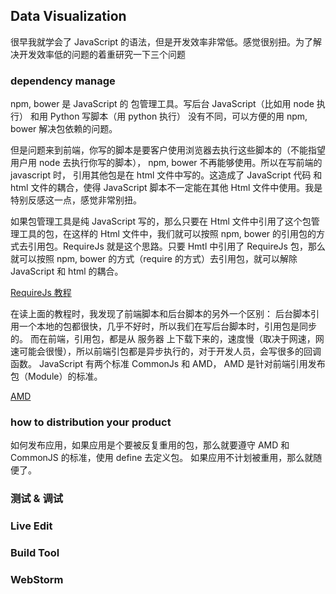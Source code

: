## Data Visualization

很早我就学会了 JavaScript 的语法，但是开发效率非常低。感觉很别扭。为了解决开发效率低的问题的着重研究一下三个问题

### dependency manage

npm, bower 是 JavaScript 的 包管理工具。写后台 JavaScript（比如用 node 执行） 和用 Python 写脚本（用 python 执行）
没有不同，可以方便的用 npm, bower 解决包依赖的问题。

但是问题来到前端，你写的脚本是要客户使用浏览器去执行这些脚本的（不能指望用户用 node 去执行你写的脚本）， npm, bower 不再能够使用。所以在写前端的 javascript 时， 引用其他包是在 html 文件中写的。这造成了 JavaScript 代码 和 html 文件的耦合，使得 JavaScript
脚本不一定能在其他 Html 文件中使用。我是特别反感这一点，感觉非常别扭。


如果包管理工具是纯 JavaScript 写的，那么只要在 Html 文件中引用了这个包管理工具的包，在这样的 Html 文件中，我们就可以按照 npm,
bower 的引用包的方式去引用包。RequireJs 就是这个思路。只要 Hmtl 中引用了 RequireJs 包，那么就可以按照 npm, bower 的方式（require
的方式）去引用包，就可以解除 JavaScript 和 html 的耦合。

[RequireJs 教程](http://www.ruanyifeng.com/blog/2012/11/require_js.html)

在读上面的教程时，我发现了前端脚本和后台脚本的另外一个区别： 后台脚本引用一个本地的包都很快，几乎不好时，所以我们在写后台脚本时，引用包是同步的。
而在前端，引用包，都是从 服务器 上下载下来的，速度慢（取决于网速，网速可能会很慢），所以前端引包都是异步执行的，对于开发人员，会写很多的回调函数。
JavaScript 有两个标准 CommonJs 和 AMD， AMD 是针对前端引用发布包（Module）的标准。

[AMD](http://www.ruanyifeng.com/blog/2012/10/asynchronous_module_definition.html)


### how to distribution your product

如何发布应用，如果应用是个要被反复重用的包，那么就要遵守 AMD 和 CommonJS 的标准，使用 define 去定义包。
如果应用不计划被重用，那么就随便了。


### 测试 & 调试




### Live Edit

### Build Tool


### WebStorm
